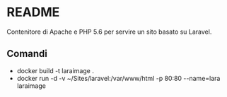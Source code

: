 # README #

Contenitore di Apache e PHP 5.6 per servire un sito basato su Laravel.

## Comandi ##

- docker build -t laraimage .
- docker run -d -v ~/Sites/laravel:/var/www/html -p 80:80 --name=lara laraimage
